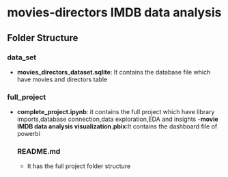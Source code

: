 # movies-directors IMDB data analysis

## Folder Structure
 ### data_set
- **movies_directors_dataset.sqlite**: It contains the database file which have movies and directors table
 ### full_project
- **complete_project.ipynb**: it contains the full project which have library imports,database connection,data exploration,EDA and insights
-**movie IMDB data analysis visualization.pbix**:It contains the dashboard file of powerbi
  ### README.md
  - It has the full project folder structure